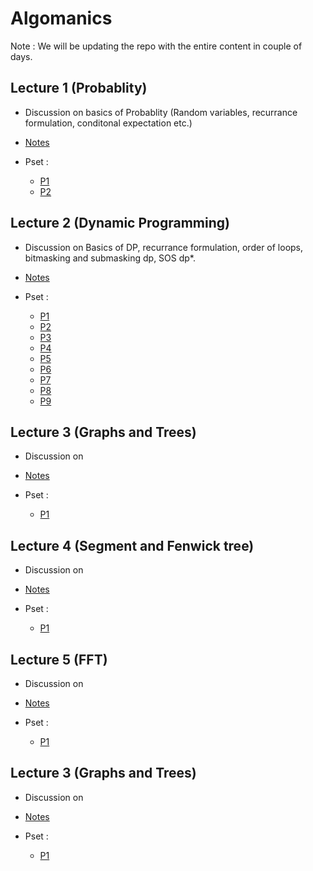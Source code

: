 # Algomanics
 Note : We will be updating the repo with the entire content in couple of days.
## Lecture 1 (Probablity) 
  * Discussion on basics of Probablity (Random variables, recurrance formulation, conditonal expectation etc.) 
 
  * [Notes](https://drive.google.com/file/d/1pfhYp7SGav0qi3jmY09oFgOzEkWo5zxZ/view?usp=sharing)

  * Pset :
    - [P1](http://www.usaco.org/index.php?page=viewproblem2&cpid=1210)
    - [P2](https://codeforces.com/problemset/problem/1778/D)

## Lecture 2 (Dynamic Programming) 
  * Discussion on Basics of DP, recurrance formulation, order of loops, bitmasking and submasking dp, SOS dp*.
 
  * [Notes](https://drive.google.com/file/d/1EGQHB6IuVYH-r6SouwZEiDE-DcKkSmE_/view?usp=sharing)
  
  * Pset :
    - [P1](https://atcoder.jp/contests/dp/tasks/dp_a)
    - [P2](https://atcoder.jp/contests/dp/tasks/dp_b)
    - [P3](https://atcoder.jp/contests/dp/tasks/dp_d)
    - [P4](https://atcoder.jp/contests/dp/tasks/dp_e)
    - [P5](https://atcoder.jp/contests/dp/tasks/dp_i)
    - [P6](https://atcoder.jp/contests/dp/tasks/dp_j)
    - [P7](https://atcoder.jp/contests/dp/tasks/dp_u)
    - [P8](https://codeforces.com/problemset/problem/16/E)
    - [P9](https://codeforces.com/problemset/problem/165/E)
    
    


## Lecture 3 (Graphs and Trees) 
  * Discussion on 
 
  * [Notes]()
  
  * Pset :
    - [P1]()
    

## Lecture 4 (Segment and Fenwick tree) 
  * Discussion on 
 
  * [Notes]()
  
  * Pset :
    - [P1]()
    
    
    

## Lecture 5 (FFT) 
  * Discussion on 
 
  * [Notes]()
  
  * Pset :
    - [P1]()
    
    
    
    
## Lecture 3 (Graphs and Trees) 
  * Discussion on 
 
  * [Notes]()
  
  * Pset :
    - [P1]()
    
    
